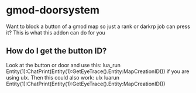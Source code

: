 # gmod-doorsystem
Want to block a button of a gmod map so just a rank or darkrp job can press it? This is what this addon can do for you
## How do I get the button ID?
Look at the button or door and use this: lua_run Entity(1):ChatPrint(Entity(1):GetEyeTrace().Entity:MapCreationID())
if you are using ulx. Then this could also work: ulx luarun Entity(1):ChatPrint(Entity(1):GetEyeTrace().Entity:MapCreationID())
